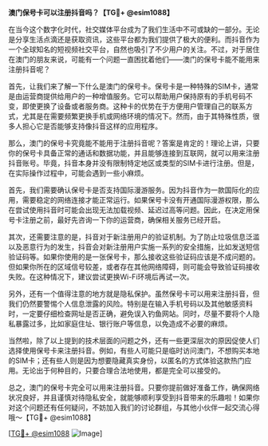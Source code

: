 **澳门保号卡可以注册抖音吗？【TG💪+ @esim1088】**

在当今这个数字化时代，社交媒体平台成为了我们生活中不可或缺的一部分。无论是分享生活点滴还是获取资讯，这些平台都为我们提供了极大的便利。而抖音作为一个全球知名的短视频社交平台，自然也吸引了不少用户的关注。不过，对于居住在澳门的朋友来说，可能有一个问题一直困扰着他们——澳门的保号卡能不能用来注册抖音呢？

首先，让我们来了解一下什么是澳门的保号卡。保号卡是一种特殊的SIM卡，通常是由运营商提供给用户的一种增值服务。它可以帮助用户保持原有的手机号码不变，即使更换了设备或者服务商。这种卡的优势在于方便用户管理自己的联系方式，尤其是在需要频繁更换手机或网络环境的情况下。然而，由于其特殊性质，很多人担心它是否能够支持像抖音这样的应用程序。

那么，澳门的保号卡究竟能不能用于注册抖音呢？答案是肯定的！理论上讲，只要你的保号卡具备正常的通话和数据功能，并且能够连接到互联网，就可以用来注册抖音账号。毕竟，抖音本身并没有限制特定地区或类型的SIM卡进行注册。但是，在实际操作过程中，可能会遇到一些小麻烦。

首先，我们需要确认保号卡是否支持国际漫游服务。因为抖音作为一款国际化的应用，需要稳定的网络连接才能正常运行。如果保号卡没有开通国际漫游权限，那么在尝试使用抖音时可能会出现无法加载视频、延迟过高等问题。因此，在决定用保号卡注册之前，最好先咨询一下你的运营商，确保相关服务已经开启。

其次，还需要注意的是，抖音对于新注册用户的验证机制。为了防止垃圾信息泛滥以及恶意行为的发生，抖音会对新注册用户实施一系列的安全措施，比如发送短信验证码等。如果你使用的是一张保号卡，那么接收这些验证码应该是不成问题的。但如果你所在的区域信号较差，或者存在其他网络障碍，则可能会导致验证码接收失败。在这种情况下，建议尝试更换Wi-Fi环境后再试一次。

另外，还有一个值得注意的地方就是隐私保护。虽然保号卡可以用来注册抖音，但我们仍然要警惕个人信息泄露的风险。特别是在输入手机号码以及其他敏感资料时，一定要仔细检查网址是否正确，避免误入钓鱼网站。同时，尽量不要将个人隐私暴露过多，比如家庭住址、银行账户等信息，以免造成不必要的麻烦。

当然啦，除了以上提到的技术层面的问题之外，还有一些更深层次的原因促使人们选择使用保号卡来注册抖音。例如，有些人可能只是临时访问澳门，不想购买本地的SIM卡；还有些人则是因为想要隐藏真实身份，以匿名的方式体验这款热门应用。无论出于何种目的，只要合理合法地使用，都是完全可以接受的。

总之，澳门的保号卡完全可以用来注册抖音。只要你提前做好准备工作，确保网络状况良好，并且谨慎对待隐私安全，就能够顺利享受到抖音带来的乐趣啦！如果你对这个问题还有任何疑问，不妨加入我们的讨论群组，与其他小伙伴一起交流心得哦～【TG💪+ @esim1088】

[[TG💪+ @esim1088](https://t.me/s/esim1088) ![Image](https://i.postimg.cc/4NQfJmqS/Snipaste-2025-05-13-00-14-12.png)]